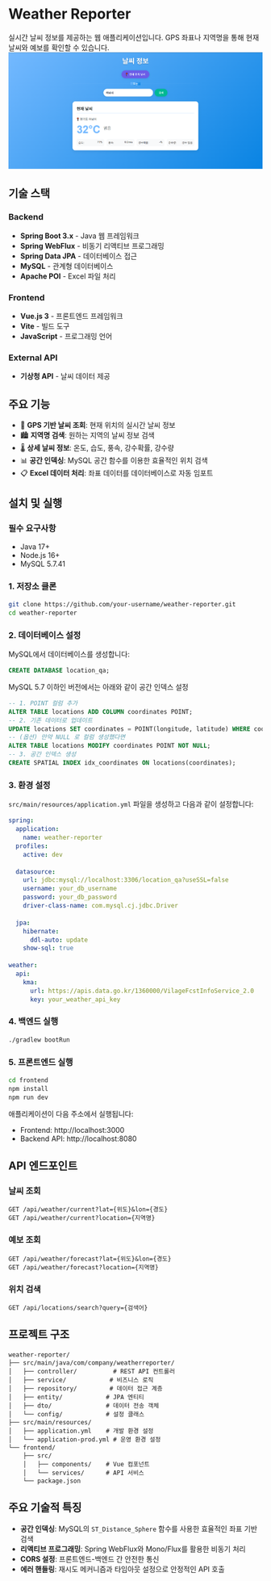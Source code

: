 # Weather Reporter

실시간 날씨 정보를 제공하는 웹 애플리케이션입니다. GPS 좌표나 지역명을 통해 현재 날씨와 예보를 확인할 수 있습니다.
![img.png](img.png)
## 기술 스택

### Backend
- **Spring Boot 3.x** - Java 웹 프레임워크
- **Spring WebFlux** - 비동기 리액티브 프로그래밍
- **Spring Data JPA** - 데이터베이스 접근
- **MySQL** - 관계형 데이터베이스
- **Apache POI** - Excel 파일 처리

### Frontend
- **Vue.js 3** - 프론트엔드 프레임워크
- **Vite** - 빌드 도구
- **JavaScript** - 프로그래밍 언어

### External API
- **기상청 API** - 날씨 데이터 제공

## 주요 기능

- 📍 **GPS 기반 날씨 조회**: 현재 위치의 실시간 날씨 정보
- 🏙️ **지역명 검색**: 원하는 지역의 날씨 정보 검색
- 🌡️ **상세 날씨 정보**: 온도, 습도, 풍속, 강수확률, 강수량
- 📊 **공간 인덱싱**: MySQL 공간 함수를 이용한 효율적인 위치 검색
- 📋 **Excel 데이터 처리**: 좌표 데이터를 데이터베이스로 자동 임포트

## 설치 및 실행

### 필수 요구사항
- Java 17+
- Node.js 16+
- MySQL 5.7.41

### 1. 저장소 클론
```bash
git clone https://github.com/your-username/weather-reporter.git
cd weather-reporter
```

### 2. 데이터베이스 설정
MySQL에서 데이터베이스를 생성합니다:
```sql
CREATE DATABASE location_qa;
```

MySQL 5.7 이하인 버전에서는 아래와 같이 공간 인덱스 설정
```sql
-- 1. POINT 컬럼 추가
ALTER TABLE locations ADD COLUMN coordinates POINT;
-- 2. 기존 데이터로 업데이트
UPDATE locations SET coordinates = POINT(longitude, latitude) WHERE coordinates IS NULL;
-- (옵션) 만약 NULL 로 컬럼 생성했다면
ALTER TABLE locations MODIFY coordinates POINT NOT NULL;
-- 3. 공간 인덱스 생성
CREATE SPATIAL INDEX idx_coordinates ON locations(coordinates);
```

### 3. 환경 설정
`src/main/resources/application.yml` 파일을 생성하고 다음과 같이 설정합니다:
```yaml
spring:
  application:
    name: weather-reporter
  profiles:
    active: dev
  
  datasource:
    url: jdbc:mysql://localhost:3306/location_qa?useSSL=false
    username: your_db_username
    password: your_db_password
    driver-class-name: com.mysql.cj.jdbc.Driver
    
  jpa:
    hibernate:
      ddl-auto: update
    show-sql: true

weather:
  api:
    kma:
      url: https://apis.data.go.kr/1360000/VilageFcstInfoService_2.0
      key: your_weather_api_key
```

### 4. 백엔드 실행
```bash
./gradlew bootRun
```

### 5. 프론트엔드 실행
```bash
cd frontend
npm install
npm run dev
```

애플리케이션이 다음 주소에서 실행됩니다:
- Frontend: http://localhost:3000
- Backend API: http://localhost:8080

## API 엔드포인트

### 날씨 조회
```
GET /api/weather/current?lat={위도}&lon={경도}
GET /api/weather/current?location={지역명}
```

### 예보 조회
```
GET /api/weather/forecast?lat={위도}&lon={경도}
GET /api/weather/forecast?location={지역명}
```

### 위치 검색
```
GET /api/locations/search?query={검색어}
```

## 프로젝트 구조

```
weather-reporter/
├── src/main/java/com/company/weatherreporter/
│   ├── controller/          # REST API 컨트롤러
│   ├── service/            # 비즈니스 로직
│   ├── repository/         # 데이터 접근 계층
│   ├── entity/            # JPA 엔티티
│   ├── dto/               # 데이터 전송 객체
│   └── config/            # 설정 클래스
├── src/main/resources/
│   ├── application.yml    # 개발 환경 설정
│   └── application-prod.yml # 운영 환경 설정
└── frontend/
    ├── src/
    │   ├── components/    # Vue 컴포넌트
    │   └── services/      # API 서비스
    └── package.json
```

## 주요 기술적 특징

- **공간 인덱싱**: MySQL의 `ST_Distance_Sphere` 함수를 사용한 효율적인 좌표 기반 검색
- **리액티브 프로그래밍**: Spring WebFlux와 Mono/Flux를 활용한 비동기 처리
- **CORS 설정**: 프론트엔드-백엔드 간 안전한 통신
- **에러 핸들링**: 재시도 메커니즘과 타임아웃 설정으로 안정적인 API 호출
